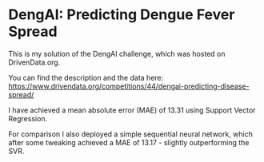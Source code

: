 # DengAI: Predicting Dengue Fever Spread

This is my solution of the DengAI challenge, which was hosted on DrivenData.org. 

You can find the description and the data here: https://www.drivendata.org/competitions/44/dengai-predicting-disease-spread/

I have achieved a mean absolute error (MAE) of 13.31 using Support Vector Regression. 

For comparison I also deployed a simple sequential neural network, which after some tweaking achieved a MAE of 13.17 - slightly outperforming the SVR.
